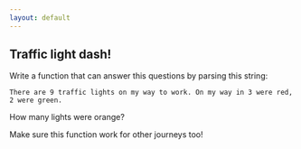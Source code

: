 ```yaml
---
layout: default
---
```


## Traffic light dash!

Write a function that can answer this questions by parsing this string:

`There are 9 traffic lights on my way to work. On my way in 3 were red, 2 were green.`

How many lights were orange?

Make sure this function work for other journeys too!
